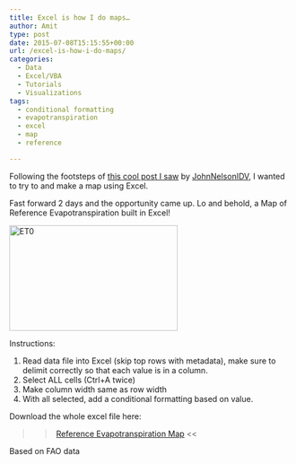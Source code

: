```yaml
---
title: Excel is how I do maps…
author: Amit
type: post
date: 2015-07-08T15:15:55+00:00
url: /excel-is-how-i-do-maps/
categories:
  - Data
  - Excel/VBA
  - Tutorials
  - Visualizations
tags:
  - conditional formatting
  - evapotranspiration
  - excel
  - map
  - reference

---
```

Following the footsteps of [this cool post I saw][1] by <a href="https://www.twitter.com/JohnNelsonIDV" target="_blank" rel="nofollow">JohnNelsonIDV</a>, I wanted to try to and make a map using Excel.

Fast forward 2 days and the opportunity came up. Lo and behold, a Map of Reference Evapotranspiration built in Excel!

[<img class="alignnone size-medium wp-image-368" src="https://i2.wp.com/amitkohli.com/wp-content/uploads/2015/07/ET0.png?resize=300%2C188" alt="ET0" width="300" height="188" srcset="https://i2.wp.com/amitkohli.com/wp-content/uploads/2015/07/ET0.png?resize=300%2C188 300w, https://i2.wp.com/amitkohli.com/wp-content/uploads/2015/07/ET0.png?resize=1024%2C643 1024w, https://i2.wp.com/amitkohli.com/wp-content/uploads/2015/07/ET0.png?resize=700%2C440 700w, https://i2.wp.com/amitkohli.com/wp-content/uploads/2015/07/ET0.png?w=1199 1199w" sizes="(max-width: 300px) 100vw, 300px" data-recalc-dims="1" />][2]

Instructions:

  1. Read data file into Excel (skip top rows with metadata), make sure to delimit correctly so that each value is in a column.
  2. Select ALL cells (Ctrl+A twice)
  3. Make column width same as row width
  4. With all selected, add a conditional formatting based on value.

Download the whole excel file here:

>> [Reference Evapotranspiration Map][3] <<

Based on FAO data

 [1]: https://www.linkedin.com/pulse/excel-map-hack-john-nelson
 [2]: https://i2.wp.com/amitkohli.com/wp-content/uploads/2015/07/ET0.png
 [3]: https://amitkohli.com/wp-content/uploads/2015/07/Reference-Evapotranspiration-Map.xlsx